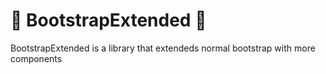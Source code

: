 # 📏 BootstrapExtended 📏
BootstrapExtended is a library that extendeds normal bootstrap with more components
